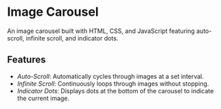 # Image Carousel

An image carousel built with HTML, CSS, and JavaScript featuring auto-scroll, infinite scroll, and indicator dots.

## Features

- *Auto-Scroll*: Automatically cycles through images at a set interval.
- *Infinite Scroll*: Continuously loops through images without stopping.
- *Indicator Dots*: Displays dots at the bottom of the carousel to indicate the current image.